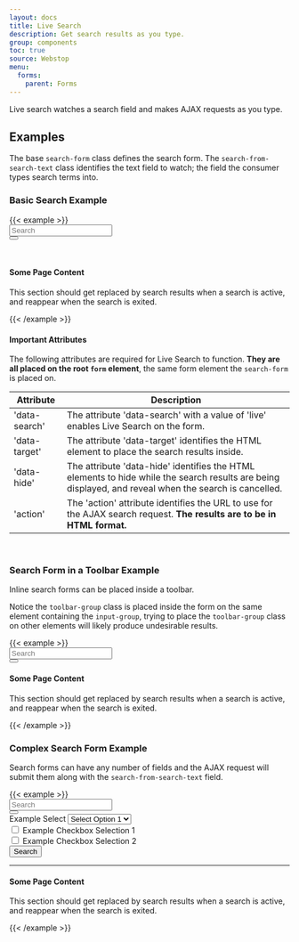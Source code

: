 ```yaml
---
layout: docs
title: Live Search
description: Get search results as you type.
group: components
toc: true
source: Webstop
menu:
  forms:
    parent: Forms
---
```


  

Live search watches a search field and makes AJAX requests as you type.

## Examples

The base `search-form` class defines the search form. The `search-from-search-text` class identifies the 
text field to watch; the field the consumer types search terms into.

### Basic Search Example

<div class="toolbar-detached">
{{< example >}}
<form class="search-form" action="/ajax/search_results/" method="post" data-search="live" data-target="#search-results" data-hide=".search-hidden">
  <div class="input-group">
    <input class="search-from-search-text form-control" type="text" name="search" placeholder="Search" aria-label="Enter text to search for.">
    <a href="#" class="search-form-clear icon-cancel-circle-solid" aria-label="Clear Search"></a>
    <div class="input-group-append">
      <button class="search-from-submit btn btn-primary " type="submit" aria-label="Submit Search">
        <i class="fas fa-search"></i>
      </button>
    </div>
  </div>
</form>

<br>
<section id="search-results"></section>
<section class="search-hidden">
  <h4>Some Page Content</h4>
  <p>This section should get replaced by search results when a search is active, and reappear when the search is exited.</p>
</section>

{{< /example >}}
</div>

#### Important Attributes

The following attributes are required for Live Search to function. **They are all placed on the root `form` element**, 
the same form element the `search-form` is placed on.

| Attribute | Description |
| --- | ----------- |
| 'data-search'  | The attribute 'data-search' with a value of 'live' enables Live Search on the form. |
| 'data-target' | The attribute 'data-target' identifies the HTML element to place the search results inside. |
| 'data-hide' | The attribute 'data-hide' identifies the HTML elements to hide while the search results are being displayed, and reveal when the search is cancelled. |
| 'action' | The 'action' attribute identifies the URL to use for the AJAX search request. **The results are to be in HTML format.** |


<br>

### Search Form in a Toolbar Example

Inline search forms can be placed inside a toolbar. 

Notice the `toolbar-group` class is placed inside the form on the same element containing the `input-group`, trying to 
place the `toolbar-group` class on other elements will likely produce undesirable results.

<div class="toolbar-detached">
{{< example >}}
<nav class="toolbar">
  <form class="search-form" action="/ajax/search_results" method="post" data-search="live" data-target="#search-results-toolbar" data-hide=".search-hidden-toolbar">
    <div class="toolbar-group input-group">
      <input class="search-from-search-text form-control" type="text" name="search" placeholder="Search" aria-label="Enter text to search for.">
      <a href="#" class="search-form-clear icon-cancel-circle-solid" aria-label="Clear Search"></a>
      <div class="input-group-append">
        <button class="search-from-submit btn btn-primary " type="submit" aria-label="Submit Search">
          <i class="fas fa-search"></i>
        </button>
      </div>
    </div>
  </form>
</nav>

<section id="search-results-toolbar"></section>
<section class="search-hidden-toolbar">
  <h4>Some Page Content</h4>
  <p>This section should get replaced by search results when a search is active, and reappear when the search is exited.</p>
</section>
{{< /example >}}
</div> 


### Complex Search Form Example

Search forms can have any number of fields and the AJAX request will submit them along with the 
`search-from-search-text` field.

<div class="toolbar-detached">
{{< example >}}
<form class="search-form" action="/ajax/search_results" method="post" data-search="live" data-target="#search-results-complex" data-hide=".search-hidden-complex">
  <div class="form-group">
    <div class="input-group">
      <input class="search-from-search-text form-control" type="text" name="search" placeholder="Search" aria-label="Enter text to search for.">
      <a href="#" class="search-form-clear icon-cancel-circle-solid" aria-label="Clear Search"></a>
      <div class="input-group-append">
        <button class="search-from-submit btn btn-primary " type="submit" aria-label="Submit Search">
         <i class="fas fa-search"></i>
        </button>
      </div>
    </div>
  </div>

  <input type="hidden" name="date" value="2018-12-25">

  <div class="form-group">
    <label for="select-1">Example Select</label>
    <select class="form-control" name="select-1" id="select-1">
      <option>Select Option 1</option>
      <option>Select Option 2</option>
      <option>Select Option 3</option>
      <option>Select Option 4</option>
      <option>Select Option 5</option>
    </select>
  </div>

  <div class="form-check">
    <input class="form-check-input" type="checkbox" value="Checkbox Selection 1" name="checkbox-1" id="checkbox-1">
    <label class="form-check-label" for="checkbox-1">
      Example Checkbox Selection 1
    </label>
  </div>
  <div class="form-check">
    <input class="form-check-input" type="checkbox" value="Checkbox Selection 2" name="checkbox-2" id="checkbox-2">
    <label class="form-check-label" for="checkbox-2">
      Example Checkbox Selection 2
    </label>
  </div>
  <button class="btn btn-primary  mt-2">Search</button>
</form>

<hr>
<section id="search-results-complex"></section>
<section class="search-hidden-complex">
  <h4>Some Page Content</h4>
  <p>This section should get replaced by search results when a search is active, and reappear when the search is exited.</p>
</section>
{{< /example >}}
</div>


